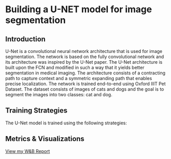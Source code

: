 # Building a U-NET model for image segmentation

## Introduction
U-Net is a convolutional neural network architecture that is used for image segmentation. The network is based on the fully convolutional network and its architecture was inspired by the U-Net paper. The U-Net architecture is built upon the FCN and modified in such a way that it yields better segmentation in medical imaging. The architecture consists of a contracting path to capture context and a symmetric expanding path that enables precise localization. The network is trained end-to-end using Oxford IIIT Pet Dataset. The dataset consists of images of cats and dogs and the goal is to segment the images into two classes: cat and dog.

## Training Strategies

The U-Net model is trained using the following strategies:




## Metrics & Visualizations

[View my W&B Report](https://wandb.ai/akv1000/s22-unet-vae/reports/U-Net-from-Scratch---Vmlldzo4ODUyMjI0)